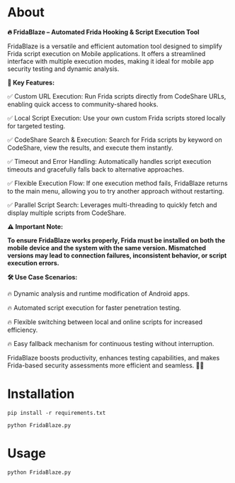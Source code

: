 # About
**🔥 FridaBlaze – Automated Frida Hooking & Script Execution Tool**

FridaBlaze is a versatile and efficient automation tool designed to simplify Frida script execution on Mobile applications. It offers a streamlined interface with multiple execution modes, making it ideal for mobile app security testing and dynamic analysis.

**🚀 Key Features:**

✅ Custom URL Execution: Run Frida scripts directly from CodeShare URLs, enabling quick access to community-shared hooks.

✅ Local Script Execution: Use your own custom Frida scripts stored locally for targeted testing.

✅ CodeShare Search & Execution: Search for Frida scripts by keyword on CodeShare, view the results, and execute them instantly.

✅ Timeout and Error Handling: Automatically handles script execution timeouts and gracefully falls back to alternative approaches.

✅ Flexible Execution Flow: If one execution method fails, FridaBlaze returns to the main menu, allowing you to try another approach without restarting.

✅ Parallel Script Search: Leverages multi-threading to quickly fetch and display multiple scripts from CodeShare.

**⚠️ Important Note:**

**To ensure FridaBlaze works properly, Frida must be installed on both the mobile device and the system with the same version. Mismatched versions may lead to connection failures, inconsistent behavior, or script execution errors.**

**🛠️ Use Case Scenarios:**

🔥 Dynamic analysis and runtime modification of Android apps.

🔥 Automated script execution for faster penetration testing.

🔥 Flexible switching between local and online scripts for increased efficiency.

🔥 Easy fallback mechanism for continuous testing without interruption.

FridaBlaze boosts productivity, enhances testing capabilities, and makes Frida-based security assessments more efficient and seamless. 🚀🔥

# Installation
``` 
pip install -r requirements.txt
```
```
python FridaBlaze.py
```

# Usage
```
python FridaBlaze.py
```




